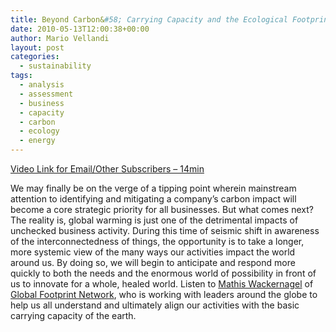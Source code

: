 ```yaml
---
title: Beyond Carbon&#58; Carrying Capacity and the Ecological Footprint of Business
date: 2010-05-13T12:00:38+00:00
author: Mario Vellandi
layout: post
categories:
  - sustainability
tags:
  - analysis
  - assessment
  - business
  - capacity
  - carbon
  - ecology
  - energy
---
```

[Video Link for Email/Other Subscribers &#8211; 14min](http://vimeo.com/11183520)

We may finally be on the verge of a tipping point wherein mainstream attention to identifying and mitigating a company’s carbon impact will become a core strategic priority for all businesses. But what comes next? The reality is, global warming is just one of the detrimental impacts of unchecked business activity. During this time of seismic shift in awareness of the interconnectedness of things, the opportunity is to take a longer, more systemic view of the many ways our activities impact the world around us. By doing so, we will begin to anticipate and respond more quickly to both the needs and the enormous world of possibility in front of us to innovate for a whole, healed world. Listen to [Mathis Wackernagel](http://sustainablelifemedia.com/innovator/mathis_wackernagel) of [Global Footprint Network](http://www.footprintnetwork.org/), who is working with leaders around the globe to help us all understand and ultimately align our activities with the basic carrying capacity of the earth.
